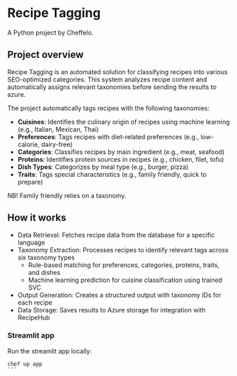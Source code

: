# Recipe Tagging

A Python project by Cheffelo.

## Project overview

Recipe Tagging is an automated solution for classifying recipes into various SEO-optimized categories. This system analyzes recipe content and automatically assigns relevant taxonomies before sending the results to azure.

The project automatically tags recipes with the following taxonomies:
- **Cuisines**: Identifies the culinary origin of recipes using machine learning (e.g., Italian, Mexican, Thai)
- **Preferences**: Tags recipes with diet-related preferences (e.g., low-calorie, dairy-free)
- **Categories**: Classifies recipes by main ingredient (e.g., meat, seafood)
- **Proteins**: Identifies protein sources in recipes (e.g., chicken, filet, tofu)
- **Dish Types**: Categorizes by meal type (e.g., burger, pizza)
- **Traits**: Tags special characteristics (e.g., family friendly, quick to prepare)

NB! Family friendly relies on a taxonomy. 


## How it works

- Data Retrieval: Fetches recipe data from the database for a specific language
- Taxonomy Extraction: Processes recipes to identify relevant tags across six taxonomy types
    - Rule-based matching for preferences, categories, proteins, traits, and dishes
    - Machine learning prediction for cuisine classification using trained SVC
- Output Generation: Creates a structured output with taxonomy IDs for each recipe
- Data Storage: Saves results to Azure storage for integration with RecipeHub

### Streamlit app

Run the streamlit app locally:

````
chef up app
```